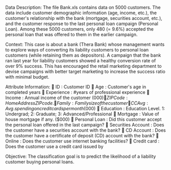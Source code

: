 
 
Data Description:
The file Bank.xls contains data on 5000 customers. The data include customer demographic information (age, income, etc.), 
the customer's relationship with the bank (mortgage, securities account, etc.), and the customer response 
to the last personal loan campaign (Personal Loan). Among these 5000 customers, only 480 (= 9.6%) accepted the 
personal loan that was offered to them in the earlier campaign.

Context:
This case is about a bank (Thera Bank) whose management wants to explore ways of converting its liability customers to 
personal loan customers (while retaining them as depositors). A campaign that the bank ran last year for liability 
customers showed a healthy conversion rate of over 9% success. This has encouraged the retail marketing department to 
devise campaigns with better target marketing to increase the success ratio with minimal budget.

Attribute Information:
 ID : Customer ID
 Age : Customer's age in completed years
 Experience : #years of professional experience
 Income : Annual income of the customer ($000)
 ZIP Code : Home Address ZIP code.
 Family : Family size of the customer
 CCAvg : Avg. spending on credit cards per month ($000)
 Education : Education Level. 1: Undergrad; 2: Graduate; 3: Advanced/Professional
 Mortgage : Value of house mortgage if any. ($000)
 Personal Loan : Did this customer accept the personal loan offered in the last campaign?
 Securities Account : Does the customer have a securities account with the bank?
 CD Account : Does the customer have a certificate of deposit (CD) account with the bank?
 Online : Does the customer use internet banking facilities?
 Credit card : Does the customer use a credit card issued by

Objective:
The classification goal is to predict the likelihood of a liability customer buying personal loans.
